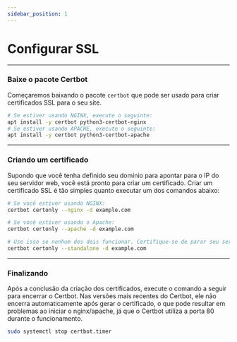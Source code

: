 ```yaml
---
sidebar_position: 1
---
```


# Configurar SSL

***

### Baixe o pacote Certbot

Começaremos baixando o pacote `certbot` que pode ser usado para criar certificados SSL
para o seu site.
```bash
# Se estiver usando NGINX, execute o seguinte:
apt install -y certbot python3-certbot-nginx
# Se estiver usando APACHE, execute o seguinte:
apt install -y certbot python3-certbot-apache
```
***
### Criando um certificado

Supondo que você tenha definido seu domínio para apontar para o IP do seu servidor web, você está pronto para criar um certificado.
Criar um certificado SSL é tão simples quanto executar um dos comandos abaixo:

```bash
# Se você estiver usando NGINX:
certbot certonly --nginx -d example.com

# Se você estiver usando o Apache:
certbot certonly --apache -d example.com

# Use isso se nenhum dos dois funcionar. Certifique-se de parar seu servidor web primeiro ao usar este método.
certbot certonly --standalone -d example.com
```
***
### Finalizando

Após a conclusão da criação dos certificados, execute o comando a seguir para encerrar o Certbot. Nas versões mais recentes do Certbot, ele não encerra automaticamente após gerar o certificado, o que pode resultar em problemas ao iniciar o nginx/apache, já que o Certbot utiliza a porta 80 durante o funcionamento.

```bash
sudo systemctl stop certbot.timer
```
